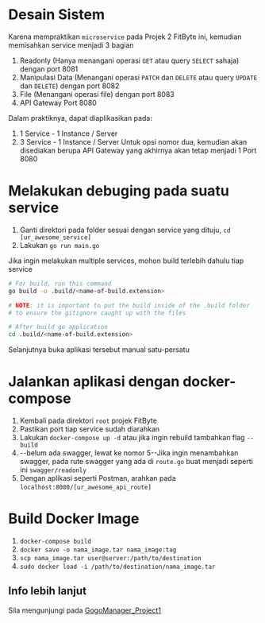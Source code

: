 # Desain Sistem
Karena mempraktikan `microservice` pada Projek 2 FitByte ini, kemudian memisahkan service menjadi 3 bagian
1. Readonly (Hanya menangani operasi `GET` atau query `SELECT` sahaja) dengan port 8081
2. Manipulasi Data (Menangani operasi `PATCH` dan `DELETE` atau query `UPDATE` dan `DELETE`) dengan port 8082
3. File (Menangani operasi file) dengan port 8083
4. API Gateway Port 8080
   
Dalam praktiknya, dapat diaplikasikan pada:
1. 1 Service - 1 Instance / Server
2. 3 Service - 1 Instance / Server
Untuk opsi nomor dua, kemudian akan disediakan berupa API Gateway yang akhirnya akan tetap menjadi 1 Port 8080

# Melakukan debuging pada suatu service
1. Ganti direktori pada folder sesuai dengan service yang dituju, `cd [ur_awesome_service]`
2. Lakukan `go run main.go`

Jika ingin melakukan multiple services, mohon build terlebih dahulu tiap service
```sh
# For build, run this command
go build -o .build/<name-of-build.extension>

# NOTE: it is important to put the build inside of the .build folder
# to ensure the gitignore caught up with the files

# After build go application
cd .build/<name-of-build.extension>
```
Selanjutnya buka aplikasi tersebut manual satu-persatu

# Jalankan aplikasi dengan docker-compose
1. Kembali pada direktori `root` projek FitByte
2. Pastikan port tiap service sudah diarahkan
3. Lakukan `docker-compose up -d` atau jika ingin rebuild tambahkan flag `--build`
4. --belum ada swagger, lewat ke nomor 5--Jika ingin menambahkan swagger, pada rute swagger yang ada di `route.go` buat menjadi seperti ini `swagger/readonly`
5. Dengan aplikasi seperti Postman, arahkan pada `localhost:8080/[ur_awesome_api_route]`

# Build Docker Image
1. `docker-compose build`
2. `docker save -o nama_image.tar nama_image:tag`
3. `scp nama_image.tar user@server:/path/to/destination`
4. `sudo docker load -i /path/to/destination/nama_image.tar`

## Info lebih lanjut
Sila mengunjungi pada [GogoManager_Project1](https://github.com/prasasdi/projeksprint_p1)
